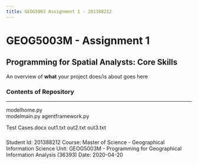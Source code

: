 ```yaml
---
title: GEOG5003 Assignment 1 - 201388212
---
```


# GEOG5003M - Assignment 1

## Programming for Spatial Analysts: Core Skills
An overview of **what** your project does/is about goes here


### Contents of Repository
------------------
modelhome.py  
modelmain.py
agentframework.py

Test Cases.docx
out1.txt
out2.txt
out3.txt

##### 
Student Id: 201388212
Course: Master of Science - Geographical Information Science
Unit: GEOG5003M - Programming for Geographical Information Analysis (36393)
Date: 2020-04-20

